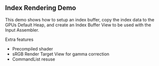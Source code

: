 ## Index Rendering Demo
This demo shows how to setup an index buffer, copy the index data to the GPUs
Default Heap, and create an Index Buffer View to be used with the Input Assembler.

Extra features
* Precompiled shader
* sRGB Render Target View for gamma correction
* CommandList resuse
